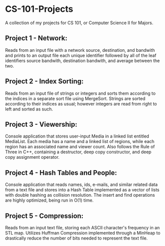 # CS-101-Projects
A collection of my projects for CS 101, or Computer Science II for Majors.

## Project 1 - Network:

Reads from an input file with a network source, destination, and bandwith and prints to an output file each unique identifier followed by all of the leaf identifiers source bandwith, destination bandwith, and average between the two.

## Project 2 - Index Sorting:

Reads from an input file of strings or integers and sorts them according to the indices in a separate sort file using MergeSort. Strings are sorted according to their indices as usual; however integers are read from right to left and sorted as such.

## Project 3 -  Viewership:

Console application that stores user-input Media in a linked list entitled MediaList. Each media has a name and a linked list of regions, while each region has an associated name and viewer count. Also follows the Rule of Three in C++, containing a destructor, deep copy constructor, and deep copy assignment operator.

## Project 4 - Hash Tables and People:

Console application that reads names, ids, e-mails, and similar related data from a text file and stores into a Hash Table implemented as a vector of lists with double hashing as collision resolution. The insert and find operations are highly optimized, being run in O(1) time.

## Project 5 - Compression:

Reads from an input text file, storing each ASCII character's frequency in an STL map. Utilizes Huffman Compression implemented through a MinHeap to drastically reduce the number of bits needed to represent the text file.
